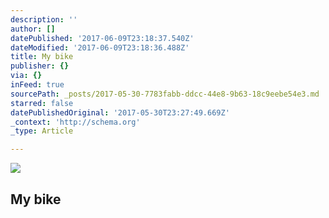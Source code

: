 ```yaml
---
description: ''
author: []
datePublished: '2017-06-09T23:18:37.540Z'
dateModified: '2017-06-09T23:18:36.488Z'
title: My bike
publisher: {}
via: {}
inFeed: true
sourcePath: _posts/2017-05-30-7783fabb-ddcc-44e8-9b63-18c9eebe54e3.md
starred: false
datePublishedOriginal: '2017-05-30T23:27:49.669Z'
_context: 'http://schema.org'
_type: Article

---
```

![](https://the-grid-user-content.s3-us-west-2.amazonaws.com/427f790f-1702-40fc-9573-723844d30b27.jpg)

## My bike